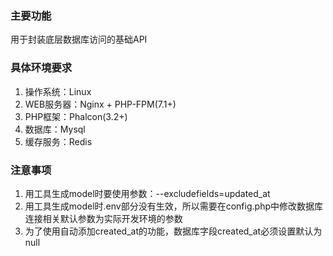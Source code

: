 ### 主要功能

用于封装底层数据库访问的基础API

### 具体环境要求

1. 操作系统：Linux
2. WEB服务器：Nginx + PHP-FPM(7.1+)
3. PHP框架：Phalcon(3.2+)
4. 数据库：Mysql
5. 缓存服务：Redis

### 注意事项

1. 用工具生成model时要使用参数：--excludefields=updated_at
2. 用工具生成model时.env部分没有生效，所以需要在config.php中修改数据库连接相关默认参数为实际开发环境的参数
3. 为了使用自动添加created_at的功能，数据库字段created_at必须设置默认为null

